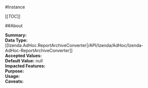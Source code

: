 #Instance

[[_TOC_]]

##About

**Summary:**   
**Data Type:** [[Izenda.AdHoc.ReportArchiveConverter|/API/Izenda/AdHoc/Izenda-AdHoc-ReportArchiveConverter]]  
**Accepted Values:**   
**Default Value:** null  
**Impacted Features:**   
**Purpose:**   
**Usage:**   
**Caveats:**   

